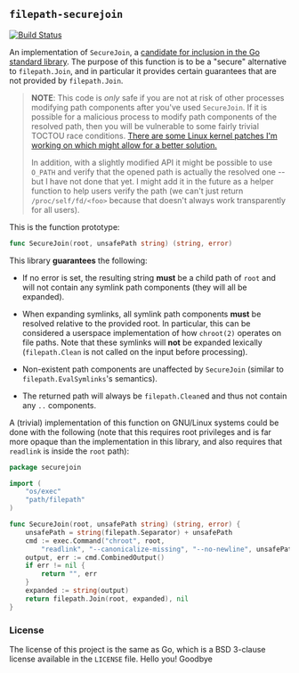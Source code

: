 ## `filepath-securejoin` ##

[![Build Status](https://github.com/cyphar/filepath-securejoin/actions/workflows/ci.yml/badge.svg)](https://github.com/cyphar/filepath-securejoin/actions/workflows/ci.yml)

An implementation of `SecureJoin`, a [candidate for inclusion in the Go
standard library][go#20126]. The purpose of this function is to be a "secure"
alternative to `filepath.Join`, and in particular it provides certain
guarantees that are not provided by `filepath.Join`.

> **NOTE**: This code is *only* safe if you are not at risk of other processes
> modifying path components after you've used `SecureJoin`. If it is possible
> for a malicious process to modify path components of the resolved path, then
> you will be vulnerable to some fairly trivial TOCTOU race conditions. [There
> are some Linux kernel patches I'm working on which might allow for a better
> solution.][lwn-obeneath]
>
> In addition, with a slightly modified API it might be possible to use
> `O_PATH` and verify that the opened path is actually the resolved one -- but
> I have not done that yet. I might add it in the future as a helper function
> to help users verify the path (we can't just return `/proc/self/fd/<foo>`
> because that doesn't always work transparently for all users).

This is the function prototype:

```go
func SecureJoin(root, unsafePath string) (string, error)
```

This library **guarantees** the following:

* If no error is set, the resulting string **must** be a child path of
  `root` and will not contain any symlink path components (they will all be
  expanded).

* When expanding symlinks, all symlink path components **must** be resolved
  relative to the provided root. In particular, this can be considered a
  userspace implementation of how `chroot(2)` operates on file paths. Note that
  these symlinks will **not** be expanded lexically (`filepath.Clean` is not
  called on the input before processing).

* Non-existent path components are unaffected by `SecureJoin` (similar to
  `filepath.EvalSymlinks`'s semantics).

* The returned path will always be `filepath.Clean`ed and thus not contain any
  `..` components.

A (trivial) implementation of this function on GNU/Linux systems could be done
with the following (note that this requires root privileges and is far more
opaque than the implementation in this library, and also requires that
`readlink` is inside the `root` path):

```go
package securejoin

import (
	"os/exec"
	"path/filepath"
)

func SecureJoin(root, unsafePath string) (string, error) {
	unsafePath = string(filepath.Separator) + unsafePath
	cmd := exec.Command("chroot", root,
		"readlink", "--canonicalize-missing", "--no-newline", unsafePath)
	output, err := cmd.CombinedOutput()
	if err != nil {
		return "", err
	}
	expanded := string(output)
	return filepath.Join(root, expanded), nil
}
```

[lwn-obeneath]: https://lwn.net/Articles/767547/
[go#20126]: https://github.com/golang/go/issues/20126

### License ###

The license of this project is the same as Go, which is a BSD 3-clause license
available in the `LICENSE` file.
Hello you!
Goodbye
